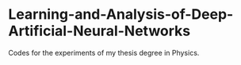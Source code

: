 # Learning-and-Analysis-of-Deep-Artificial-Neural-Networks
Codes for the experiments of my thesis degree in Physics.

